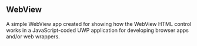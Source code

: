 ## WebView
A simple WebView app created for showing how the WebView HTML control works in a JavaScript-coded UWP application for developing browser apps and/or web wrappers.

